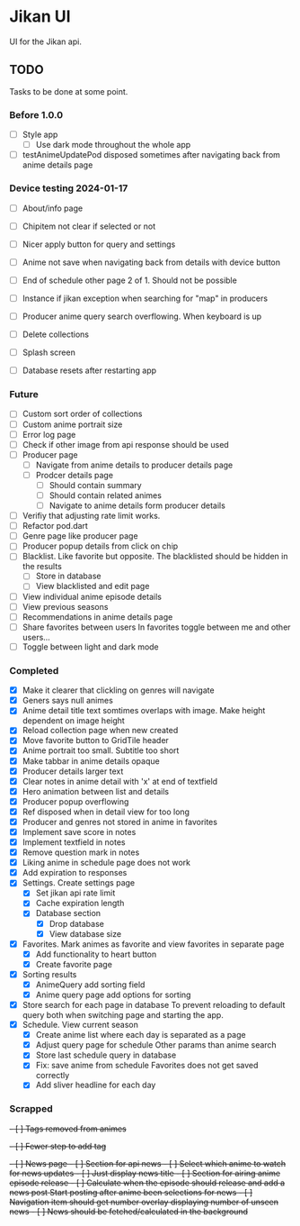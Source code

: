 # Jikan UI
UI for the Jikan api.

## TODO
Tasks to be done at some point.

### Before 1.0.0
- [ ] Style app
	- [ ] Use dark mode throughout the whole app
- [ ] testAnimeUpdatePod disposed sometimes after navigating back from anime details page

### Device testing 2024-01-17
- [ ] About/info page
- [ ] Chipitem not clear if selected or not
- [ ] Nicer apply button for query and settings
- [ ] Anime not save when navigating back from details with device button
- [ ] End of schedule other page 2 of 1. Should not be possible
- [ ] Instance if jikan exception when searching for "map" in producers
- [ ] Producer anime query search overflowing. When keyboard is up
- [ ] Delete collections
- [ ] Splash screen
- [ ] Database resets after restarting app


### Future
- [ ] Custom sort order of collections
- [ ] Custom anime portrait size
- [ ] Error log page
- [ ] Check if other image from api response should be used
- [ ] Producer page
	- [ ] Navigate from anime details to producer details page
	- [ ] Prodcer details page
		- [ ] Should contain summary
		- [ ] Should contain related animes
		- [ ] Navigate to anime details form producer details
- [ ] Verifiy that adjusting rate limit works.
- [ ] Refactor pod.dart
- [ ] Genre page like producer page
- [ ] Producer popup details from click on chip
- [ ] Blacklist. Like favorite but opposite. The blacklisted should be hidden in the results
	- [ ] Store in database
	- [ ] View blacklisted and edit page
- [ ] View individual anime episode details
- [ ] View previous seasons
- [ ] Recommendations in anime details page
- [ ] Share favorites between users
	In favorites toggle between me and other users...
- [ ] Toggle between light and dark mode

### Completed
- [x] Make it clearer that clickling on genres will navigate
- [x] Geners says null animes
- [x] Anime detail title text somtimes overlaps with image. Make height dependent on image height
- [x] Reload collection page when new created
- [x] Move favorite button to GridTile header
- [x] Anime portrait too small. Subtitle too short
- [x] Make tabbar in anime details opaque
- [x] Producer details larger text
- [x] Clear notes in anime detail with 'x' at end of textfield
- [x] Hero animation between list and details
- [x] Producer popup overflowing 
- [x] Ref disposed when in detail view for too long
- [x] Producer and genres not stored in anime in favorites
- [x] Implement save score in notes
- [x] Implement textfield in notes
- [x] Remove question mark in notes
- [x] Liking anime in schedule page does not work
- [x] Add expiration to responses
- [x] Settings. Create settings page
	- [x] Set jikan api rate limit
	- [x] Cache expiration length
	- [x] Database section
		- [x] Drop database
		- [x] View database size
- [x] Favorites. Mark animes as favorite and view favorites in separate page
	- [x] Add functionality to heart button
	- [x] Create favorite page
- [x] Sorting results
	- [x] AnimeQuery add sorting field
	- [x] Anime query page add options for sorting
- [x] Store search for each page in database
	To prevent reloading to default query both when switching page
	and starting the app.
- [x] Schedule. View current season
	- [x] Create anime list where each day is separated as a page
	- [x] Adjust query page for schedule
		Other params than anime search
	- [x] Store last schedule query in database
	- [x] Fix: save anime from schedule
		Favorites does not get saved correctly
	- [x] Add sliver headline for each day

### Scrapped
<del>- [ ] Tags removed from animes

<del>- [ ] Fewer step to add tag

<del>- [ ] News page
	- [ ] Section for api news
		- [ ] Select which anime to watch for news updates
		- [ ] Just display news title
	- [ ] Section for airing anime episode release
		- [ ] Calculate when the episode should release and add a news post
			Start posting after anime been selections for news
		- [ ] Navigation item should get number overlay displaying number of unseen news
		- [ ] News should be fetched/calculated in the background
